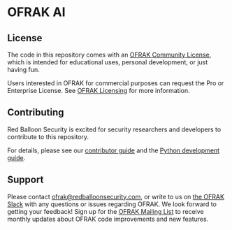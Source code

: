 # OFRAK AI

## License

The code in this repository comes with an [OFRAK Community License](LICENSE), which is intended for educational uses, personal development, or just having fun.

Users interested in OFRAK for commercial purposes can request the Pro or Enterprise License. See [OFRAK Licensing](https://ofrak.com/license/) for more information.

## Contributing

Red Balloon Security is excited for security researchers and developers to contribute to this repository.

For details, please see our [contributor guide](CONTRIBUTING.md) and the [Python development guide](docs/contributor-guide/getting-started.md).

## Support

Please contact [ofrak@redballoonsecurity.com](mailto:ofrak@redballoonsecurity.com), or write to us on [the OFRAK Slack](https://join.slack.com/t/ofrak/shared_invite/zt-1dywj33gw-DcicqLmzgbdeRTCSF0A_Jg) with any questions or issues regarding OFRAK. We look forward to getting your feedback! Sign up for the [OFRAK Mailing List](https://ofrak.com/sign-up) to receive monthly updates about OFRAK code improvements and new features.
